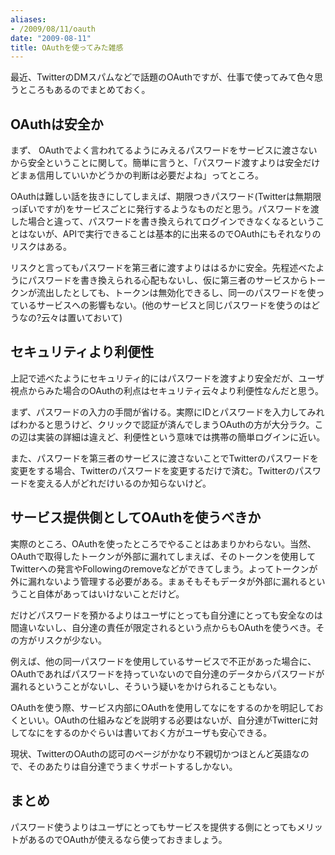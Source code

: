 ```yaml
---
aliases:
- /2009/08/11/oauth
date: "2009-08-11"
title: OAuthを使ってみた雑感
---
```

最近、TwitterのDMスパムなどで話題のOAuthですが、仕事で使ってみて色々思うところもあるのでまとめておく。

<h2>OAuthは安全か</h2>
まず、 OAuthでよく言われてるようにみえるパスワードをサービスに渡さないから安全ということに関して。簡単に言うと、「パスワード渡すよりは安全だけどまぁ信用していいかどうかの判断は必要だよね」ってところ。

OAuthは難しい話を抜きにしてしまえば、期限つきパスワード(Twitterは無期限っぽいですが)をサービスごとに発行するようなものだと思う。パスワードを渡した場合と違って、パスワードを書き換えられてログインできなくなるということはないが、APIで実行できることは基本的に出来るのでOAuthにもそれなりのリスクはある。

リスクと言ってもパスワードを第三者に渡すよりははるかに安全。先程述べたようにパスワードを書き換えられる心配もないし、仮に第三者のサービスからトークンが流出したとしても、トークンは無効化できるし、同一のパスワードを使っているサービスへの影響もない。(他のサービスと同じパスワードを使うのはどうなの?云々は置いておいて)

<h2>セキュリティより利便性</h2>
上記で述べたようにセキュリティ的にはパスワードを渡すより安全だが、ユーザ視点からみた場合のOAuthの利点はセキュリティ云々より利便性なんだと思う。

まず、パスワードの入力の手間が省ける。実際にIDとパスワードを入力してみればわかると思うけど、クリックで認証が済んでしまうOAuthの方が大分ラク。この辺は実装の詳細は違えど、利便性という意味では携帯の簡単ログインに近い。

また、パスワードを第三者のサービスに渡さないことでTwitterのパスワードを変更をする場合、Twitterのパスワードを変更するだけで済む。Twitterのパスワードを変える人がどれだけいるのか知らないけど。

<h2>サービス提供側としてOAuthを使うべきか</h2>
実際のところ、OAuthを使ったところでやることはあまりかわらない。当然、OAuthで取得したトークンが外部に漏れてしまえば、そのトークンを使用してTwitterへの発言やFollowingのremoveなどができてしまう。よってトークンが外に漏れないよう管理する必要がある。まぁそもそもデータが外部に漏れるということ自体があってはいけないことだけど。

だけどパスワードを預かるよりはユーザにとっても自分達にとっても安全なのは間違いないし、自分達の責任が限定されるという点からもOAuthを使うべき。その方がリスクが少ない。

例えば、他の同一パスワードを使用しているサービスで不正があった場合に、OAuthであればパスワードを持っていないので自分達のデータからパスワードが漏れるということがないし、そういう疑いをかけられることもない。

OAuthを使う際、サービス内部にOAuthを使用してなにをするのかを明記しておくといい。OAuthの仕組みなどを説明する必要はないが、自分達がTwitterに対してなにをするのかぐらいは書いておく方がユーザも安心できる。

現状、TwitterのOAuthの認可のページがかなり不親切かつほとんど英語なので、そのあたりは自分達でうまくサポートするしかない。

<h2>まとめ</h2>
パスワード使うよりはユーザにとってもサービスを提供する側にとってもメリットがあるのでOAuthが使えるなら使っておきましょう。